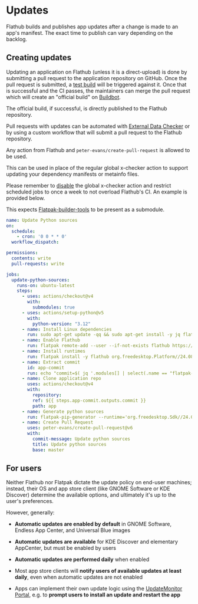 # Updates

Flathub builds and publishes app updates after a change is made to an app's manifest. The exact time to publish can vary depending on the backlog.

## Creating updates

Updating an application on Flathub (unless it is a direct-upload) is done by submitting a pull
request to the application repository on GitHub. Once the pull request is submitted, a [test
build](/docs/for-app-authors/maintenance#test-builds-and-pull-requests) will be triggered
against it. Once that is successful and the CI passes, the maintainers can merge the pull request
which will create an "official build" on [Buildbot](/docs/for-app-authors/maintenance#buildbot).

The official build, if successful, is directly published to the Flathub repository.

Pull requests with updates can be automated with [External Data Checker](/docs/for-app-authors/external-data-checker)
or by using a custom workflow that will submit a pull request to the Flathub repository.

Any action from Flathub and `peter-evans/create-pull-request` is allowed
to be used.

This can be used in place of the regular global x-checker action to
support updating your dependency manifests or metainfo files.

Please remember to [disable](/docs/for-app-authors/external-data-checker#disable)
the global x-checker action and restrict scheduled jobs to once a week
to not overload Flathub's CI. An example is provided below.

This expects [Flatpak-builder-tools](https://github.com/flatpak/flatpak-builder-tools)
to be present as a submodule.

```yaml
name: Update Python sources
on:
  schedule:
    - cron: '0 0 * * 0'
  workflow_dispatch:

permissions:
  contents: write
  pull-requests: write

jobs:
  update-python-sources:
    runs-on: ubuntu-latest
    steps:
      - uses: actions/checkout@v4
        with:
          submodules: true
      - uses: actions/setup-python@v5
        with:
          python-version: "3.12"
      - name: Install Linux dependencies
        run: sudo apt-get update -qq && sudo apt-get install -y jq flatpak
      - name: Enable Flathub
        run: flatpak remote-add --user --if-not-exists flathub https://flathub.org/repo/flathub.flatpakrepo
      - name: Install runtimes
        run: flatpak install -y flathub org.freedesktop.Platform//24.08 org.freedesktop.Sdk//24.08
      - name: Extract commit
        id: app-commit
        run: echo "commit=$( jq '.modules[] | select(.name == "flatpak-builder-lint") | .sources[] | select(.type == "git") | .commit' com.example.manifest.json )" >> $GITHUB_OUTPUT
      - name: Clone application repo
        uses: actions/checkout@v4
        with:
          repository:
          ref: ${{ steps.app-commit.outputs.commit }}
          path: app
      - name: Generate python sources
        run: flatpak-pip-generator --runtime='org.freedesktop.Sdk//24.08' --requirements-file='/app/foo/bar/requirements.txt' --output pypi-dependencies.json
      - name: Create Pull Request
        uses: peter-evans/create-pull-request@v6
        with:
          commit-message: Update python sources
          title: Update python sources
          base: master
```


## For users

Neither Flathub nor Flatpak dictate the update policy on end-user machines; instead, their OS and app store client (like GNOME Software or KDE Discover) determine the available options, and ultimately it's up to the user's preferences.

However, generally:

- **Automatic updates are enabled by default** in GNOME Software, Endless App Center, and Universal Blue images

- **Automatic updates are available** for KDE Discover and elementary AppCenter, but must be enabled by users

- **Automatic updates are performed daily** when enabled

- Most app store clients will **notify users of available updates at least daily**, even when automatic updates are not enabled

- Apps can implement their own update logic using the [UpdateMonitor Portal](https://docs.flatpak.org/en/latest/portal-api-reference.html#gdbus-interface-org-freedesktop-portal-Flatpak-UpdateMonitor), e.g. to **prompt users to install an update and restart the app**
